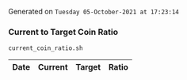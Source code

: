 Generated on `Tuesday 05-October-2021 at 17:23:14`

### Current to Target Coin Ratio
`current_coin_ratio.sh`

Date|Current|Target|Ratio
---|---|---|---
